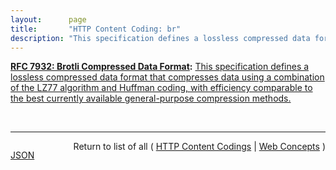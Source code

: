 ```yaml
---
layout:      page
title:       "HTTP Content Coding: br"
description: "This specification defines a lossless compressed data format that compresses data using a combination of the LZ77 algorithm and Huffman coding, with efficiency comparable to the best currently available general-purpose compression methods."
---
```


**[RFC 7932: Brotli Compressed Data Format](/specs/IETF/RFC/7932 "This specification defines a lossless compressed data format that compresses data using a combination of the LZ77 algorithm and Huffman coding, with efficiency comparable to the best currently available general-purpose compression methods."):** [This specification defines a lossless compressed data format that compresses data using a combination of the LZ77 algorithm and Huffman coding, with efficiency comparable to the best currently available general-purpose compression methods.](http://tools.ietf.org/html/rfc7932 "Read documentation for HTTP Content Coding &#34;br&#34;")

<br/>
<hr/>

<p style="float : left"><a href="br.json" title="JSON representing this particular Web Concept">JSON</a></p>
<p style="text-align: right">Return to list of all ( <a href="../http-content-codings">HTTP Content Codings</a> | <a href="../">Web Concepts</a> )</p>
